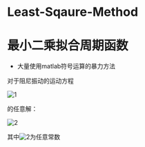 # Least-Sqaure-Method
# 最小二乘拟合周期函数

 - 大量使用matlab符号运算的暴力方法

对于阻尼振动的运动方程

![1](http://latex.codecogs.com/svg.latex?\ddot{x}+2\zeta\omega_{0}\dot{x}+\omega_{o}^2x=0)

的任意解：

![2](http://latex.codecogs.com/svg.latex?x=Ae^{-\zeta\omega_{0}t}\sin{(\sqrt{1-\zeta^2}\omega_{0}t+\Phi)}+d_{0})

其中![2](http://latex.codecogs.com/svg.latex?A,\zeta,\omega_{0},\Phi,d_{0})为任意常数


